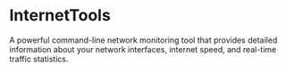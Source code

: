 # InternetTools
A powerful command-line network monitoring tool that provides detailed information about your network interfaces, internet speed, and real-time traffic statistics.
